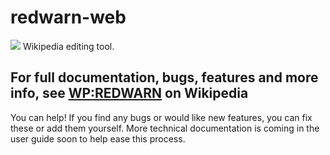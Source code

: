 # redwarn-web
[![](https://data.jsdelivr.com/v1/package/npm/redwarn-web/badge)](https://www.jsdelivr.com/package/npm/redwarn-web)
Wikipedia editing tool.

## For full documentation, bugs, features and more info, see [WP:REDWARN](https://en.wikipedia.org/wiki/WP:REDWARN) on Wikipedia

You can help! If you find any bugs or would like new features, you can fix these or add them yourself. More technical documentation is coming in the user guide soon to help ease this process.
